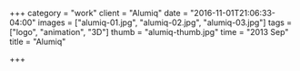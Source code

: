 +++
category = "work"
client = "Alumiq"
date = "2016-11-01T21:06:33-04:00"
images = ["alumiq-01.jpg", "alumiq-02.jpg", "alumiq-03.jpg"]
tags = ["logo", "animation", "3D"]
thumb = "alumiq-thumb.jpg"
time = "2013 Sep"
title = "Alumiq"

+++
